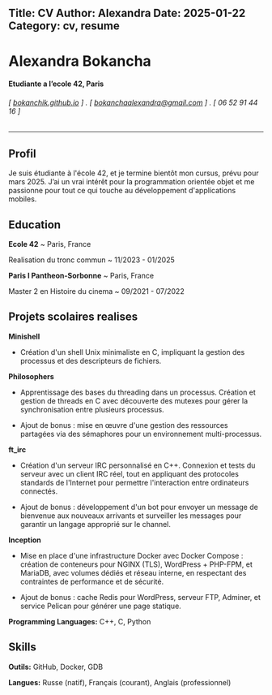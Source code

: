 Title: CV
Author: Alexandra
Date: 2025-01-22
Category: cv, resume
---
Alexandra Bokancha
======
#### Etudiante a l’ecole 42, Paris
###### [ [bokanchik.github.io](https://github.com/bokanchik) ] . [ bokanchaalexandra@gmail.com ] . [ 06 52 91 44 16 ]
---

<!-- Important: Replace all template content, especially contact details, with your own information. -->

<!-- Important: When updating your email address, remember to change both the "text" (visible text) and the "link" (underlying hyperlink) fields. -->

## Profil 

Je suis étudiante à l'école 42, et je termine bientôt mon cursus, prévu pour
mars 2025. J’ai un vrai intérêt pour la programmation orientée objet et me
passionne pour tout ce qui touche au développement d'applications
mobiles. 

## Education

**Ecole 42**
  ~ Paris, France

Realisation du tronc commun
~ 11/2023 - 01/2025

**Paris I Pantheon-Sorbonne**
  ~ Paris, France

Master 2 en Histoire du cinema
  ~ 09/2021 - 07/2022



## Projets scolaires realises

**Minishell**

- Création d'un shell Unix minimaliste en C,  impliquant la
gestion des processus et des descripteurs de fichiers.


**Philosophers**

- Apprentissage des bases du threading dans un processus. Création
et gestion de threads en C avec découverte des mutexes pour gérer la synchronisation entre plusieurs processus.

- Ajout de bonus :  mise en œuvre d'une gestion des ressources partagées via des sémaphores pour un environnement multi-processus.


**ft_irc**

- Création d'un serveur IRC personnalisé en C++. Connexion et tests
du serveur avec un client IRC réel, tout en appliquant des protocoles
standards de l'Internet pour permettre l'interaction entre
ordinateurs connectés.

- Ajout de bonus : développement d'un bot pour envoyer un message de bienvenue aux nouveaux arrivants et surveiller les messages pour garantir un langage approprié sur le channel.


**Inception**

- Mise en place d'une infrastructure Docker avec Docker Compose : création de conteneurs pour NGINX (TLS), WordPress + PHP-FPM, et MariaDB, avec volumes dédiés et réseau interne, en respectant des contraintes de performance et de sécurité.

- Ajout de bonus : cache Redis pour WordPress, serveur FTP, Adminer, et service Pelican pour générer une page statique.


**Programming Languages:** <span class="iconify" 
class="iconify" data-icon="vscode-icons:file-type-cpp2"></span> C++, <span 
class="iconify" data-icon="vscode-icons:file-type-c"></span> C, <span class="iconify" data-icon="vscode-icons:file-type-python"></span> Python
## Skills


**Outils:** GitHub, Docker, GDB

**Langues:** Russe (natif), Français (courant), Anglais (professionnel)
